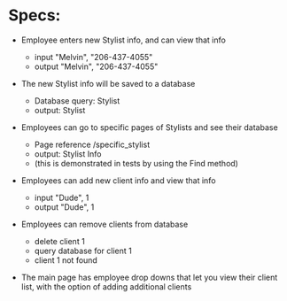 # Specs:

* Employee enters new Stylist info, and can view that info
    - input "Melvin", "206-437-4055"
    - output "Melvin", "206-437-4055"

* The new Stylist info will be saved to a database
    - Database query: Stylist
    - output: Stylist

* Employees can go to specific pages of Stylists and see their database
    - Page reference /specific_stylist
    - output: Stylist Info
    - (this is demonstrated in tests by using the Find method)

* Employees can add new client info and view that info
    - input "Dude", 1
    - output "Dude", 1

* Employees can remove clients from database
    - delete client 1
    - query database for client 1
    - client 1 not found

* The main page has employee drop downs that let you view their client list, with the option of adding additional clients
